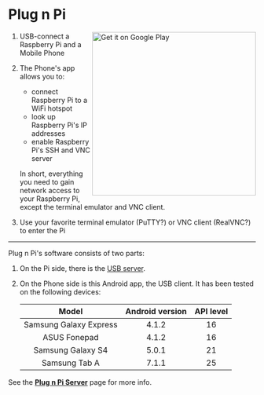 # Plug n Pi

<a href='http://play.google.com/store/apps/details?id=org.pnpi&pcampaignid=MKT-Other-global-all-co-prtnr-py-PartBadge-Mar2515-1'><img align='right' width='333' alt='Get it on Google Play' src='https://play.google.com/intl/en_us/badges/images/generic/en_badge_web_generic.png'/></a>

1. USB-connect a Raspberry Pi and a Mobile Phone

2. The Phone's app allows you to:
   - connect Raspberry Pi to a WiFi hotspot
   - look up Raspberry Pi's IP addresses
   - enable Raspberry Pi's SSH and VNC server

   In short, everything you need to gain network access to your Raspberry Pi,
   except the terminal emulator and VNC client.

3. Use your favorite terminal emulator (PuTTY?) or VNC client (RealVNC?)
   to enter the Pi

---------------------------------------------

Plug n Pi's software consists of two parts:

1. On the Pi side, there is the [USB server](https://github.com/nickoala/pnpi).

2. On the Phone side is this Android app, the USB client. It has been tested on
   the following devices:

   |          Model         | Android version | API level |
   |:----------------------:|:---------------:|:---------:|
   | Samsung Galaxy Express |           4.1.2 |        16 |
   | ASUS Fonepad           |           4.1.2 |        16 |
   | Samsung Galaxy S4      |           5.0.1 |        21 |
   | Samsung Tab A          |           7.1.1 |        25 |

See the **[Plug n Pi Server](https://github.com/nickoala/pnpi)** page for more
info.
